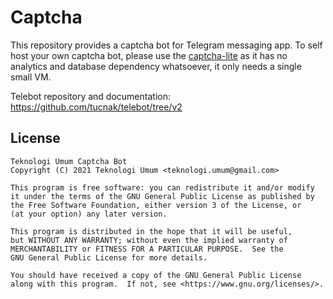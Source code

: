# Captcha

This repository provides a captcha bot for Telegram messaging app. To self host your own captcha bot,
please use the [captcha-lite](https://github.com/teknologi-umum/captcha-lite) as it has no analytics
and database dependency whatsoever, it only needs a single small VM.

Telebot repository and documentation: https://github.com/tucnak/telebot/tree/v2

## License

```
Teknologi Umum Captcha Bot
Copyright (C) 2021 Teknologi Umum <teknologi.umum@gmail.com>

This program is free software: you can redistribute it and/or modify
it under the terms of the GNU General Public License as published by
the Free Software Foundation, either version 3 of the License, or
(at your option) any later version.

This program is distributed in the hope that it will be useful,
but WITHOUT ANY WARRANTY; without even the implied warranty of
MERCHANTABILITY or FITNESS FOR A PARTICULAR PURPOSE.  See the
GNU General Public License for more details.

You should have received a copy of the GNU General Public License
along with this program.  If not, see <https://www.gnu.org/licenses/>.
```
